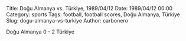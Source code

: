 Title: Doğu Almanya vs. Türkiye, 1989/04/12
Date: 1989/04/12 00:00
Category: sports
Tags: football, football scores, Doğu Almanya, Türkiye
Slug: dogu-almanya-vs-turkiye
Author: carbonero


Doğu Almanya 0 - 2 Türkiye
